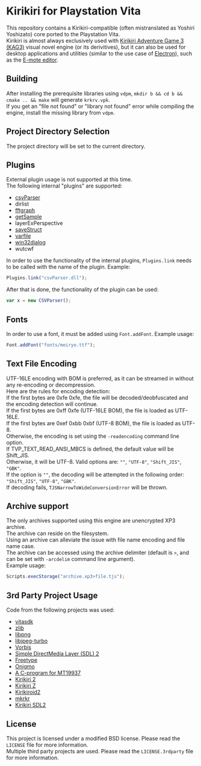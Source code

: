 # Kirikiri for Playstation Vita

This repository contains a Kirikiri-compatible (often mistranslated as Yoshiri Yoshizato) core ported to the Playstation Vita.  
Kirikiri is almost always exclusively used with [Kirikiri Adventure Game 3 (KAG3)](https://github.com/krkrz/kag3) visual novel engine 
(or its derivitives), but it can also be used for desktop applications and utilities (similar to the use case of [Electron](https://www.electronjs.org/)), such as the [E-mote editor](https://emote.mtwo.co.jp/).  

## Building

After installing the prerequisite libraries using `vdpm`, `mkdir b && cd b && cmake .. && make` will generate `krkrv.vpk`.  
If you get an "file not found" or "library not found" error while compiling the engine, install the missing library from `vdpm`.

## Project Directory Selection

The project directory will be set to the current directory.

## Plugins

External plugin usage is not supported at this time.  
The following internal "plugins" are supported:
* [csvParser](https://github.com/wtnbgo/csvParser)
* dirlist
* [fftgraph](https://github.com/krkrz/fftgraph)
* [getSample](https://github.com/wtnbgo/getSample)
* layerExPerspective
* [saveStruct](https://github.com/wtnbgo/saveStruct)
* [varfile](https://github.com/wtnbgo/varfile)
* [win32dialog](https://github.com/wtnbgo/win32dialog)
* wutcwf

In order to use the functionality of the internal plugins, `Plugins.link` needs to be called with the name of the plugin. Example:
```js
Plugins.link("csvParser.dll");
```
After that is done, the functionality of the plugin can be used:
```js
var x = new CSVParser();
```

## Fonts

In order to use a font, it must be added using `Font.addFont`.
Example usage:
```js
Font.addFont("fonts/meiryo.ttf");
```

## Text File Encoding

UTF-16LE encoding with BOM is preferred, as it can be streamed in without any re-encoding or decompression.  
Here are the rules for encoding detection:  
If the first bytes are 0xfe 0xfe, the file will be decoded/deobfuscated and the encoding detection will continue.  
If the first bytes are 0xff 0xfe (UTF-16LE BOM), the file is loaded as UTF-16LE.  
If the first bytes are 0xef 0xbb 0xbf (UTF-8 BOM), the file is loaded as UTF-8.  
Otherwise, the encoding is set using the `-readencoding` command line option.  
If TVP_TEXT_READ_ANSI_MBCS is defined, the default value will be Shift_JIS.  
Otherwise, it will be UTF-8. Valid options are: `""`, `"UTF-8"`, `"Shift_JIS"`, `"GBK"`.  
If the option is `""`, the decoding will be attempted in the following order: `"Shift_JIS"`, `"UTF-8"`, `"GBK"`.  
If decoding fails, `TJSNarrowToWideConversionError` will be thrown.  

## Archive support

The only archives supported using this engine are unencrypted XP3 archive.  
The archive can reside on the filesystem.  
Using an archive can alleviate the issue with file name encoding and file name case.  
The archive can be accessed using the archive delimiter (default is `>`, and can be set with `-arcdelim` command line argument).  
Example usage:  
```js
Scripts.execStorage("archive.xp3>file.tjs");
```

## 3rd Party Project Usage

Code from the following projects was used:
* [vitasdk](https://github.com/vitasdk)
* [zlib](https://www.zlib.net/)
* [libpng](http://www.libpng.org/)
* [libjpeg-turbo](https://libjpeg-turbo.org/)
* [Vorbis](https://xiph.org/vorbis/)
* [Simple DirectMedia Layer (SDL) 2](https://www.libsdl.org/)
* [Freetype](https://www.freetype.org/)
* [Onigmo](https://github.com/k-takata/Onigmo)
* [A C-program for MT19937](http://www.math.sci.hiroshima-u.ac.jp/~m-mat/MT/VERSIONS/C-LANG/mt19937-64.c)
* [Kirikiri 2](https://github.com/krkrz/krkr2)
* [Kirikiri Z](http://krkrz.github.io/)
* [Kirikiroid2](https://github.com/zeas2/Kirikiroid2)
* [mkrkr](https://github.com/zhangguof/mkrkr)
* [Kirikiri SDL2](https://github.com/uyjulian/krkrsdl2)

## License

This project is licensed under a modified BSD license. Please read the `LICENSE` file for more information.  
Multiple third party projects are used. Please read the `LICENSE.3rdparty` file for more information.
